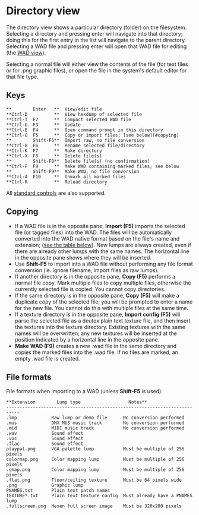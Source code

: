 # Directory view

The directory view shows a particular directory (folder) on the filesystem.
Selecting a directory and pressing enter will navigate into that directory;
doing this for the first entry in the list will navigate to the parent
directory. Selecting a WAD file and pressing enter will open that WAD file for
editing (the [WAD view](wad_view.md)).

Selecting a normal file will either view the contents of the file (for text
files or for .png graphic files), or open the file in the system's default
editor for that file type.

## Keys

    **        Enter   **  View/edit file
    **Ctrl-D          **  View hexdump of selected file
    **Ctrl-T  F2      **  Compact selected WAD file
    **Ctrl-U  F3      **  Update
    **Ctrl-E  F4      **  Open command prompt in this directory
    **Ctrl-O  F5      **  Copy or import files; [see below](#copying)
    **        Shift-F5**  Import raw, no file conversion
    **Ctrl-B  F6      **  Rename selected file/directory
    **Ctrl-K  F7      **  Make directory
    **Ctrl-X  F8      **  Delete file(s)
    **        Shift-F8**  Delete file(s) (no confirmation)
    **Ctrl-F  F9      **  Make WAD containing marked files; see below
    **        Shift-F9**  Make WAD, no file conversion
    **Ctrl-A  F10     **  Unmark all marked files
    **Ctrl-R          **  Reload directory

All [standard controls](common.md) are also supported.

## Copying

 * If a WAD file is in the opposite pane, **Import (F5)** imports the selected file
   (or tagged files) into the WAD. The files will be automatically converted
   into the WAD native format based on the file's name and extension;
   ([see the table below](#file-formats)). New lumps are always created, even if
   there are already other lumps with the same names. The horizontal line in the
   opposite pane shows where they will be inserted.
 * Use **Shift-F5** to import into a WAD file without performing any file format
   conversion (ie. ignore filename, import files as raw lumps).
 * If another directory is in the opposite pane, **Copy (F5)** performs a normal
   file copy. Mark multiple files to copy multiple files, otherwise the
   currently selected file is copied. You cannot copy directories.
 * If the same directory is in the opposite pane, **Copy (F5)** will make a duplicate
   copy of the selected file; you will be prompted to enter a name for the new
   file. You cannot do this with multiple files at the same time.
 * If a texture directory is in the opposite pane, **Import config (F5)** will parse
   the selected file as a deutex plain text texture file, and then insert the
   textures into the texture directory. Existing textures with the same names
   will be overwritten; any new textures will be inserted at the position
   indicated by a horizontal line in the opposite pane.
 * **Make WAD (F9)** creates a new .wad file in the same directory and copies the
   marked files into the .wad file. If no files are marked, an empty .wad file
   is created.

## File formats

File formats when importing to a WAD (unless **Shift-F5** is used):

    **Extension        Lump type                  Notes**
    ---------------------------------------------------------------------------
    .lmp             Raw lump or demo file      No conversion performed
    .mus             DMX MUS music track        No conversion performed
    .mid             MIDI music track           No conversion performed
    .wav             Sound effect
    .voc             Sound effect
    .flac            Sound effect
    playpal.png      VGA palette lump           Must be multiple of 256 pixels
    colormap.png     Color mapping lump         Must be multiple of 256 pixels
    .cmap.png        Color mapping lump         Must be multiple of 256 pixels
    .flat.png        Floor/ceiling texture      Must be 64 pixels wide
    .png             Graphic lump
    PNAMES.txt       Plain text patch names
    TEXTURE*.txt     Plain text texture config  Must already have a PNAMES lump
    .fullscreen.png  Hexen full screen image    Must be 320x200 pixels

